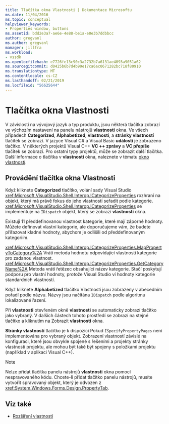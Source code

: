 ```yaml
---
title: Tlačítka okna Vlastnosti | Dokumentace Microsoftu
ms.date: 11/04/2016
ms.topic: conceptual
helpviewer_keywords:
- Properties window, buttons
ms.assetid: bdd2e3a7-ae6e-4e88-be1a-e0e3b7ddbbcc
author: gregvanl
ms.author: gregvanl
manager: jillfra
ms.workload:
- vssdk
ms.openlocfilehash: e7726fe13c90c3a2732b7a6131ae4093a9051a62
ms.sourcegitcommit: d0425b6b7d4b99e17ca6ac0671282bc718f80910
ms.translationtype: MT
ms.contentlocale: cs-CZ
ms.lasthandoff: 02/21/2019
ms.locfileid: "56625644"
---
```

# <a name="properties-window-buttons"></a>Tlačítka okna Vlastnosti
V závislosti na vývojový jazyk a typ produktu, jsou některá tlačítka zobrazí ve výchozím nastavení na panelu nástrojů **vlastnosti** okna. Ve všech případech **Categorized**, **Alphabetized**, **vlastnosti**, a **stránky vlastností** tlačítek se zobrazí. V jazyce Visual C# a Visual Basic **události** je zobrazeno tlačítko. V některých projektů Visual C++ **VC ++ zprávy** a **VC přepíše** tlačítek se zobrazí. Pro ostatní typy projektů, může se zobrazit další tlačítka. Další informace o tlačítka v **vlastnosti** okna, naleznete v tématu [okno vlastností](../../ide/reference/properties-window.md).

## <a name="implementation-of-properties-window-buttons"></a>Provádění tlačítka okna Vlastnosti
 Když kliknete **Categorized** tlačítko, volání sady Visual Studio <xref:Microsoft.VisualStudio.Shell.Interop.ICategorizeProperties> rozhraní na objekt, který má právě fokus do jeho vlastnosti seřadit podle kategorie. <xref:Microsoft.VisualStudio.Shell.Interop.ICategorizeProperties> se implementuje na `IDispatch` objekt, který se zobrazí **vlastnosti** okna.

 Existují 11 předdefinovanou vlastnost kategorie, které mají záporné hodnoty. Můžete definovat vlastní kategorie, ale doporučujeme vám, že budete přiřazovat kladné hodnoty, abychom je odlišili od předdefinovaným kategoriím.

 <xref:Microsoft.VisualStudio.Shell.Interop.ICategorizeProperties.MapPropertyToCategory%2A> Vrátí metoda hodnotu odpovídající vlastnosti kategorie pro zadanou vlastnost. <xref:Microsoft.VisualStudio.Shell.Interop.ICategorizeProperties.GetCategoryName%2A> Metoda vrátí řetězec obsahující název kategorie. Stačí poskytují podporu pro vlastní hodnoty, protože Visual Studio ví hodnoty kategorie standardních vlastností.

 Když kliknete **Alphabetized** tlačítko Vlastnosti jsou zobrazeny v abecedním pořadí podle názvu. Názvy jsou načítána `IDispatch` podle algoritmu lokalizované řazení.

 Při **vlastnosti** otevřeném okně **vlastnosti** se automaticky zobrazí tlačítko jako vybraný. V dalších částech tohoto prostředí se zobrazí na stejné tlačítko a kliknutím na Zobrazit **vlastnosti** okna.

 **Stránky vlastností** tlačítko je k dispozici Pokud `ISpecifyPropertyPages` není implementována pro vybraný objekt. Zobrazení vlastností závislé na konfiguraci, které jsou obvykle spojené s řešeními a projekty stránky vlastností projektu, ale mohou být také být spojeny s položkami projektu (například v aplikaci Visual C++).

> [!NOTE]
>  Nelze přidat tlačítka panelu nástrojů **vlastnosti** okna pomocí nespravovaného kódu. Chcete-li přidat tlačítko panelu nástrojů, musíte vytvořit spravovaný objekt, který je odvozen z <xref:System.Windows.Forms.Design.PropertyTab>.

## <a name="see-also"></a>Viz také
- [Rozšíření vlastností](../../extensibility/internals/extending-properties.md)